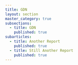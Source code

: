 ```yaml
---
title: GDN
layout: section
master_category: true
subsections:
  - title: GDN
    published: true
subarticles:
  - title: Another Report
    published: true
  - title: Still Another Report
    published: true
---
```



